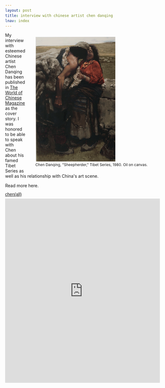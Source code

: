 ```yaml
---
layout: post
title: interview with chinese artist chen danqing
lnav: index
---
```


<figure style="float: right;margin-left: 32px;" class="vh600 clearfix">
  <img src="/images/chen.jpg" alt="Chen Danqing" style="width: 260px;" />
  <figcaption style="font-size: 12px;">Chen Danqing, "Sheepherder," Tibet Series, 1980. Oil on canvas.</figcaption>
</figure>

My interview with esteemed Chinese artist Chen Danqing has been published in [The World of Chinese Magazine](http://www.theworldofchinese.com) as the cover story. I was honored to be able to speak with Chen about his famed Tibet Series as well as his relationship with China's art scene.


Read more here. 
<a title="View chen(all) on Scribd" href="http://www.scribd.com/doc/119035011/chen-all?secret_password=2mfwxrhj2h38z1hzvltl" style="margin: 12px auto 6px auto; font-family: Helvetica,Arial,Sans-serif; font-style: normal; font-variant: normal; font-weight: normal; font-size: 14px; line-height: normal; font-size-adjust: none; font-stretch: normal; -x-system-font: none; display: block; text-decoration: underline;">chen(all)</a><iframe class="scribd_iframe_embed" src="http://www.scribd.com/embeds/119035011/content?start_page=1&view_mode=scroll&access_key=key-1meoi8fo3takayep1w7h" data-auto-height="false" data-aspect-ratio="1.52618453865337" scrolling="no" id="doc_72519" width="100%" height="600" frameborder="0"></iframe>